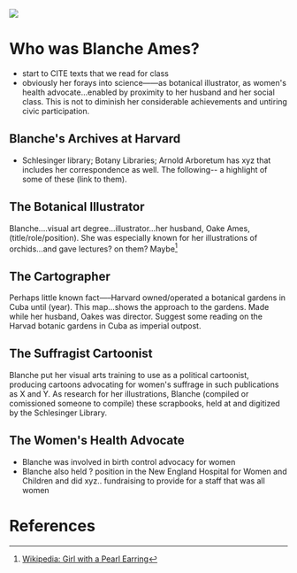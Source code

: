 

<a href="https://juncture-digital.org"><img src="https://juncture-digital.org/images/ve-button.png"></a>

<param ve-config 
       title="Highlights from Harvard's Blanche Ames Collections"
       author="Katherine Enright, GENED 1127"
       banner="https://en.wikipedia.org/wiki/Blanche_Ames_Ames#/media/File:Double_the_Power_of_the_Home_--_Two_Good_Votes_are_Better_Than_One.jpg" 
       layout="vertical">

<!-- Entities discussed throughout the essay are typically defined before the essay text and
     are thus available in all text.  Entity identifiers (QIDs) can be found in either
     Wikipedia or Wikidata (https://www.wikidata.org)> -->
<param ve-entity eid="Q4924825"> <!-- Blanche Ames Ames-->
<param ve-entity eid="Q1669326"> <!-- Oakes Ames-->

# Who was Blanche Ames?
 - start to CITE texts that we read for class
 - obviously her forays into science——as botanical illustrator, as women's health advocate...enabled by proximity to her husband and her social class. This is not to diminish her considerable achievements and untiring civic participation.
 
<param ve-image 
       fit="contain"
       manifest="https://en.wikipedia.org/wiki/Blanche_Ames_Ames#/media/File:Photo_of_Blanche_Ames_Ames.jpg">
<param ve-image
       manifest="https://iiif.lib.harvard.edu/manifests/view/ids:1414860$1i">

## Blanche's Archives at Harvard

- Schlesinger library; Botany Libraries; Arnold Arboretum has xyz that includes her correspondence as well. The following-- a highlight of some of these (link to them).

## The Botanical Illustrator

Blanche....visual art degree...illustrator...her husband, Oake Ames, (title/role/position). She was especially known for her illustrations of orchids...and gave lectures? on them? Maybe[^1]
<param ve-image 
       label="Girl with a Pearl Earring" 
       description="painting by Johannes Vermeer" 
       license="public domain" 
       url="https://upload.wikimedia.org/wikipedia/commons/0/0f/1665_Girl_with_a_Pearl_Earring.jpg">
       
## The Cartographer

Perhaps little known fact—–Harvard owned/operated a botanical gardens in Cuba until (year). This map...shows the approach to the gardens. Made while her husband, Oakes was director. Suggest some reading on the Harvad botanic gardens in Cuba as imperial outpost.

## The Suffragist Cartoonist

Blanche put her visual arts training to use as a political cartoonist, producing cartoons advocating for women's suffrage in such publications as X and Y. As research for her illustrations, Blanche (compiled or comissioned someone to compile) these scrapbooks, held at and digitized by the Schlesinger Library.

<param ve-image 
       fit="contain"
       manifest="https://iiif.lib.harvard.edu/manifests/drs:492540327"
       seq="5">

## The Women's Health Advocate

- Blanche was involved in birth control advocacy for women
- Blanche also held ? position in the New England Hospital for Women and Children and did xyz.. fundraising to provide for a staff that was all women
# References

[^1]: [Wikipedia: Girl with a Pearl Earring](https://en.wikipedia.org/wiki/Girl_with_a_Pearl_Earring)

